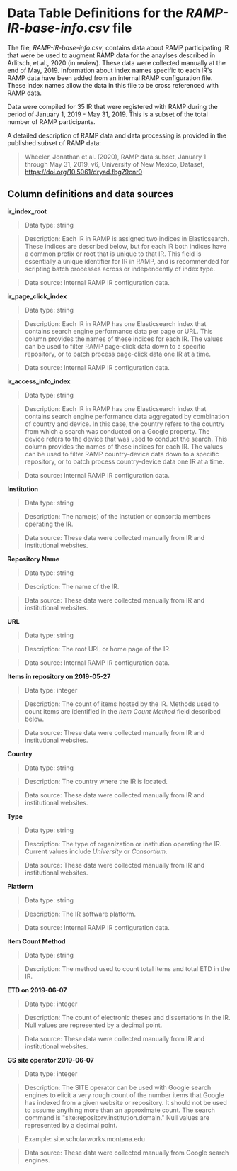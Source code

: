# Data Table Definitions for the _RAMP-IR-base-info.csv_ file

The file, _RAMP-IR-base-info.csv_, contains data about RAMP participating IR that were be used to augment RAMP data for the anaylses described in Arlitsch, et al., 2020 (in review). These data were collected manually at the end of May, 2019. Information about index names specific to each IR's RAMP data have been added from an internal RAMP configuration file. These index names allow the data in this file to be cross referenced with RAMP data.

Data were compiled for 35 IR that were registered with RAMP during the period of January 1, 2019 - May 31, 2019. This is a subset of the total number of RAMP participants.

A detailed description of RAMP data and data processing is provided in the published subset of RAMP data:

> Wheeler, Jonathan et al. (2020), RAMP data subset, January 1 through May 31, 2019, v6, University of New Mexico, Dataset, <https://doi.org/10.5061/dryad.fbg79cnr0>

## Column definitions and data sources

**ir_index_root**

> Data type: string

> Description: Each IR in RAMP is assigned two indices in Elasticsearch. These indices are described below, but for each IR both indices have a common prefix or root that is unique to that IR. This field is essentially a unique identifier for IR in RAMP, and is recommended for scripting batch processes across or independently of index type.

> Data source: Internal RAMP IR configuration data.

**ir_page_click_index**

> Data type: string

> Description: Each IR in RAMP has one Elasticsearch index that contains search engine performance data per page or URL. This column provides the names of these indices for each IR. The values can be used to filter RAMP page-click data down to a specific repository, or to batch process page-click data one IR at a time.

> Data source: Internal RAMP IR configuration data.

**ir_access_info_index**

> Data type: string

> Description: Each IR in RAMP has one Elasticsearch index that contains search engine performance data aggregated by combination of country and device. In this case, the country refers to the country from which a search was conducted on a Google property. The device refers to the device that was used to conduct the search. This column provides the names of these indices for each IR. The values can be used to filter RAMP country-device data down to a specific repository, or to batch process country-device data one IR at a time.

> Data source: Internal RAMP IR configuration data.

**Institution**

> Data type: string

> Description: The name(s) of the instution or consortia members operating the IR.

> Data source: These data were collected manually from IR and institutional websites.

**Repository Name**

> Data type: string

> Description: The name of the IR.

> Data source: These data were collected manually from IR and institutional websites.

**URL**

> Data type: string

> Description: The root URL or home page of the IR.

> Data source: Internal RAMP IR configuration data.

**Items in repository on 2019-05-27**

> Data type: integer

> Description: The count of items hosted by the IR. Methods used to count items are identified in the _Item Count Method_ field described below.

> Data source: These data were collected manually from IR and institutional websites.

**Country**

> Data type: string

> Description: The country where the IR is located.

> Data source: These data were collected manually from IR and institutional websites.


**Type**

> Data type: string

> Description: The type of organization or institution operating the IR. Current values include _University_ or _Consortium_.

> Data source: These data were collected manually from IR and institutional websites.

**Platform**

> Data type: string

> Description: The IR software platform. 

> Data source: Internal RAMP IR configuration data.

**Item Count Method**

> Data type: string

> Description: The method used to count total items and total ETD in the IR.

**ETD on 2019-06-07**

> Data type: integer

> Description: The count of electronic theses and dissertations in the IR. Null values are represented by a decimal point.

> Data source: These data were collected manually from IR and institutional websites.

**GS site operator 2019-06-07**

> Data type: integer

> Description: The SITE operator can be used with Google search engines to elicit a very rough count of the number items that Google has indexed from a given website or repository. It should not be used to assume anything more than an approximate count. The search command is "site:repository.institution.domain." Null values are represented by a decimal point.

> Example: site.scholarworks.montana.edu

> Data source: These data were collected manually from Google search engines.




